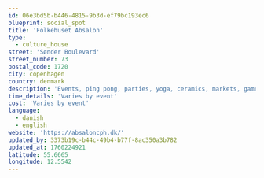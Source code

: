 ```yaml
---
id: 06e3bd5b-b446-4815-9b3d-ef79bc193ec6
blueprint: social_spot
title: 'Folkehuset Absalon'
type:
  - culture_house
street: 'Sønder Boulevard'
street_number: 73
postal_code: 1720
city: copenhagen
country: denmark
description: 'Events, ping pong, parties, yoga, ceramics, markets, games. Kitchen and bakery open daily. Communal dinner 7 days a week. Come hang out!'
time_details: 'Varies by event'
cost: 'Varies by event'
language:
  - danish
  - english
website: 'https://absaloncph.dk/'
updated_by: 3373b19c-b44c-49b4-b77f-8ac350a3b782
updated_at: 1760224921
latitude: 55.6665
longitude: 12.5542
---
```

